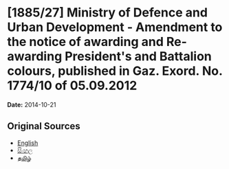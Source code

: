 # [1885/27] Ministry of Defence and Urban Development - Amendment to the notice of awarding and Re-awarding President's and Battalion colours, published in Gaz. Exord. No. 1774/10 of 05.09.2012

**Date:** 2014-10-21

## Original Sources

- [English](https://documents.gov.lk/view/extra-gazettes/2014/10/1885-27_E.pdf)
- [සිංහල](https://documents.gov.lk/view/extra-gazettes/2014/10/1885-27_S.pdf)
- [தமிழ்](https://documents.gov.lk/view/extra-gazettes/2014/10/1885-27_T.pdf)
